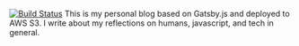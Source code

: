 [![Build Status](https://travis-ci.org/aprilrd/blog.svg?branch=master)](https://travis-ci.org/aprilrd/blog)
This is my personal blog based on Gatsby.js and deployed to AWS S3. I write about my reflections on humans, javascript, and tech in general.
